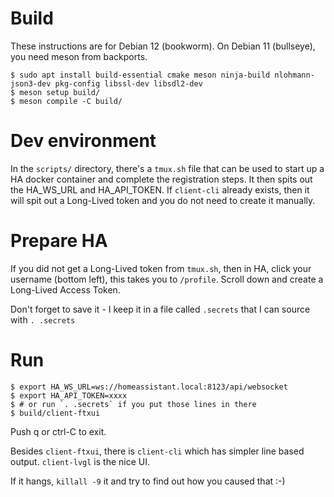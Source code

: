 # Build

These instructions are for Debian 12 (bookworm).
On Debian 11 (bullseye), you need meson from backports.

```
$ sudo apt install build-essential cmake meson ninja-build nlohmann-json3-dev pkg-config libssl-dev libsdl2-dev
$ meson setup build/
$ meson compile -C build/
```

# Dev environment

In the `scripts/` directory, there's a `tmux.sh` file that can be used to start up a HA docker container and complete the registration steps.
It then spits out the HA_WS_URL and HA_API_TOKEN.
If `client-cli` already exists, then it will spit out a Long-Lived token and you do not need to create it manually.


# Prepare HA

If you did not get a Long-Lived token from `tmux.sh`, then in HA, click your username (bottom left), this takes you to `/profile`.
Scroll down and create a Long-Lived Access Token.

Don't forget to save it - I keep it in a file called `.secrets` that I can source with `. .secrets`

# Run

```
$ export HA_WS_URL=ws://homeassistant.local:8123/api/websocket
$ export HA_API_TOKEN=xxxx
$ # or run `. .secrets` if you put those lines in there
$ build/client-ftxui
```

Push q or ctrl-C to exit.

Besides `client-ftxui`, there is `client-cli` which has simpler line based output.
`client-lvgl` is the nice UI.

If it hangs, `killall -9` it and try to find out how you caused that :-)
